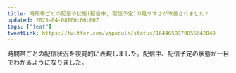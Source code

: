 ```yaml
---
title: 時間帯ごとの配信や状態(配信中, 配信予定)の見やすさが改善されました！
updated: 2023-04-08T00:00:00Z
tags: ["feat"]
tweetLink: https://twitter.com/vspodule/status/1644650979856642049
---
```


時間帯ごとの配信状況を視覚的に表現しました。配信中、配信予定の状態が一目でわかるようになりました。
